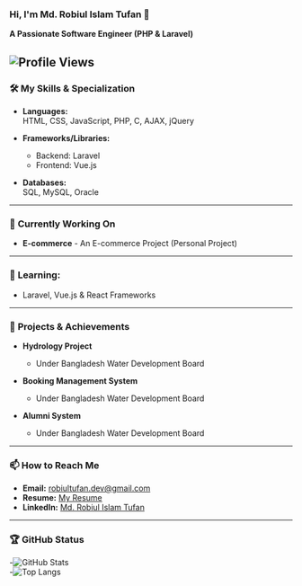 
### Hi, I'm Md. Robiul Islam Tufan 👋  
**A Passionate Software Engineer (PHP & Laravel)**  

![Profile Views](https://komarev.com/ghpvc/?username=tufan3&color=blue)
---
### 🛠️ **My Skills & Specialization**  
- **Languages:**  
  HTML, CSS, JavaScript, PHP, C, AJAX, jQuery  

- **Frameworks/Libraries:**  
  - Backend: Laravel  
  - Frontend: Vue.js  

- **Databases:**  
  SQL, MySQL, Oracle  

---

### 🔭 **Currently Working On**  
- **E-commerce** - An E-commerce Project (Personal Project)  

---

### 🌱 **Learning:**  
- Laravel, Vue.js & React Frameworks  

---

### 📝 **Projects & Achievements**  
- **Hydrology Project**  
  - Under Bangladesh Water Development Board  

- **Booking Management System**  
  - Under Bangladesh Water Development Board  

- **Alumni System**  
  - Under Bangladesh Water Development Board  

---

### 📫 **How to Reach Me**  
- **Email:** robiultufan.dev@gmail.com  
- **Resume:** [My Resume]()  
- **LinkedIn:** [Md. Robiul Islam Tufan](https://linkedin.com/in/tufan3)  

---

### 🏆 **GitHub Status**  
-![GitHub Stats](https://github-readme-stats.vercel.app/api?username=tufan3&show_icons=true&theme=radical)  
-![Top Langs](https://github-readme-stats.vercel.app/api/top-langs/?username=tufan3&layout=compact&theme=radical)  

